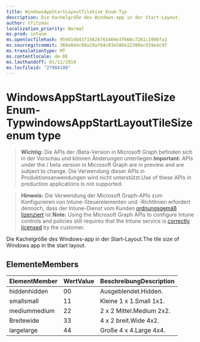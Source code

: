```yaml
---
title: WindowsAppStartLayoutTileSize Enum-Typ
description: Die Kachelgröße des Windows-app in der Start-Layout.
author: tfitzmac
localization_priority: Normal
ms.prod: intune
ms.openlocfilehash: 959d14b43715626703404e3f666c7261c1906fa1
ms.sourcegitcommit: 36be044c89a19af84c93e586e22200ec919e4c9f
ms.translationtype: MT
ms.contentlocale: de-DE
ms.lasthandoff: 01/12/2019
ms.locfileid: "27984108"
---
```

# <a name="windowsappstartlayouttilesize-enum-type"></a><span data-ttu-id="bf42d-103">WindowsAppStartLayoutTileSize Enum-Typ</span><span class="sxs-lookup"><span data-stu-id="bf42d-103">windowsAppStartLayoutTileSize enum type</span></span>

> <span data-ttu-id="bf42d-104">**Wichtig:** Die APIs der /Beta-Version in Microsoft Graph befinden sich in der Vorschau und können Änderungen unterliegen.</span><span class="sxs-lookup"><span data-stu-id="bf42d-104">**Important:** APIs under the / beta version in Microsoft Graph are in preview and are subject to change.</span></span> <span data-ttu-id="bf42d-105">Die Verwendung dieser APIs in Produktionsanwendungen wird nicht unterstützt.</span><span class="sxs-lookup"><span data-stu-id="bf42d-105">Use of these APIs in production applications is not supported.</span></span>

> <span data-ttu-id="bf42d-106">**Hinweis:** Die Verwendung der Microsoft Graph-APIs zum Konfigurieren von Intune-Steuerelementen und -Richtlinien erfordert dennoch, dass der Intune-Dienst vom Kunden [ordnungsgemäß lizenziert](https://go.microsoft.com/fwlink/?linkid=839381) ist.</span><span class="sxs-lookup"><span data-stu-id="bf42d-106">**Note:** Using the Microsoft Graph APIs to configure Intune controls and policies still requires that the Intune service is [correctly licensed](https://go.microsoft.com/fwlink/?linkid=839381) by the customer.</span></span>

<span data-ttu-id="bf42d-107">Die Kachelgröße des Windows-app in der Start-Layout.</span><span class="sxs-lookup"><span data-stu-id="bf42d-107">The tile size of Windows app in the start layout.</span></span>
## <a name="members"></a><span data-ttu-id="bf42d-108">Elemente</span><span class="sxs-lookup"><span data-stu-id="bf42d-108">Members</span></span>
|<span data-ttu-id="bf42d-109">Element</span><span class="sxs-lookup"><span data-stu-id="bf42d-109">Member</span></span>|<span data-ttu-id="bf42d-110">Wert</span><span class="sxs-lookup"><span data-stu-id="bf42d-110">Value</span></span>|<span data-ttu-id="bf42d-111">Beschreibung</span><span class="sxs-lookup"><span data-stu-id="bf42d-111">Description</span></span>|
|:---|:---|:---|
|<span data-ttu-id="bf42d-112">hidden</span><span class="sxs-lookup"><span data-stu-id="bf42d-112">hidden</span></span>|<span data-ttu-id="bf42d-113">0</span><span class="sxs-lookup"><span data-stu-id="bf42d-113">0</span></span>|<span data-ttu-id="bf42d-114">Ausgeblendet.</span><span class="sxs-lookup"><span data-stu-id="bf42d-114">Hidden.</span></span>|
|<span data-ttu-id="bf42d-115">small</span><span class="sxs-lookup"><span data-stu-id="bf42d-115">small</span></span>|<span data-ttu-id="bf42d-116">1</span><span class="sxs-lookup"><span data-stu-id="bf42d-116">1</span></span>|<span data-ttu-id="bf42d-117">Kleine 1 x 1.</span><span class="sxs-lookup"><span data-stu-id="bf42d-117">Small 1x1.</span></span>|
|<span data-ttu-id="bf42d-118">medium</span><span class="sxs-lookup"><span data-stu-id="bf42d-118">medium</span></span>|<span data-ttu-id="bf42d-119">2</span><span class="sxs-lookup"><span data-stu-id="bf42d-119">2</span></span>|<span data-ttu-id="bf42d-120">2 x 2 Mittel.</span><span class="sxs-lookup"><span data-stu-id="bf42d-120">Medium 2x2.</span></span>|
|<span data-ttu-id="bf42d-121">Breite</span><span class="sxs-lookup"><span data-stu-id="bf42d-121">wide</span></span>|<span data-ttu-id="bf42d-122">3</span><span class="sxs-lookup"><span data-stu-id="bf42d-122">3</span></span>|<span data-ttu-id="bf42d-123">4 x 2 breit.</span><span class="sxs-lookup"><span data-stu-id="bf42d-123">Wide 4x2.</span></span>|
|<span data-ttu-id="bf42d-124">large</span><span class="sxs-lookup"><span data-stu-id="bf42d-124">large</span></span>|<span data-ttu-id="bf42d-125">4</span><span class="sxs-lookup"><span data-stu-id="bf42d-125">4</span></span>|<span data-ttu-id="bf42d-126">Große 4 x 4.</span><span class="sxs-lookup"><span data-stu-id="bf42d-126">Large 4x4.</span></span>|





